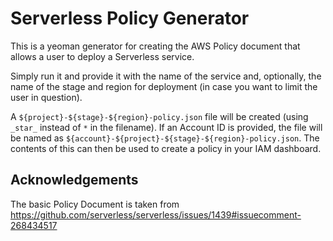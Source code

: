 # Serverless Policy Generator

This is a yeoman generator for creating the AWS Policy document that
allows a user to deploy a Serverless service.

Simply run it and provide it with the name of the service and, optionally,
the name of the stage and region for deployment (in case you want to limit the user
in question).

A `${project}-${stage}-${region}-policy.json` file will be created (using `_star_` instead of `*`
in the filename). If an Account ID is provided, the file will be named as `${account}-${project}-${stage}-${region}-policy.json`.
The contents of this can then be used to create a policy in your IAM dashboard.

## Acknowledgements

The basic Policy Document is taken from https://github.com/serverless/serverless/issues/1439#issuecomment-268434517
